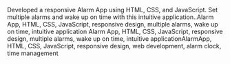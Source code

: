 Developed a responsive Alarm App using HTML, CSS, and JavaScript. Set multiple alarms and wake up on time with this intuitive application..Alarm App, HTML, CSS, JavaScript, responsive design, multiple alarms, wake up on time, intuitive application
 Alarm App, HTML, CSS, JavaScript, responsive design, multiple alarms, wake up on time, intuitive applicationAlarmApp, HTML, CSS, JavaScript, responsive design, web development, alarm clock, time management
